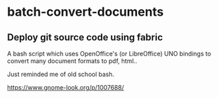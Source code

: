 batch-convert-documents
==========

Deploy git source code using fabric
--------------------
A bash script which uses OpenOffice's (or LibreOffice) UNO bindings to convert many document formats to pdf, html..

Just reminded me of old school bash.

https://www.gnome-look.org/p/1007688/
